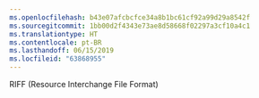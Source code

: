 ```yaml
---
ms.openlocfilehash: b43e07afcbcfce34a8b1bc61cf92a99d29a8542f
ms.sourcegitcommit: 1bb00d2f4343e73ae8d58668f02297a3cf10a4c1
ms.translationtype: HT
ms.contentlocale: pt-BR
ms.lasthandoff: 06/15/2019
ms.locfileid: "63868955"
---
```

RIFF (Resource Interchange File Format)
